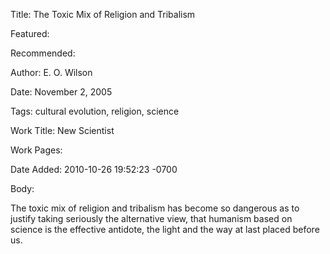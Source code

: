 Title: The Toxic Mix of Religion and Tribalism

Featured: 

Recommended: 

Author: E. O. Wilson

Date: November 2, 2005

Tags: cultural evolution, religion, science

Work Title: New Scientist

Work Pages:  

Date Added: 2010-10-26 19:52:23 -0700

Body:

The toxic mix of religion and tribalism has become so dangerous as to justify taking seriously the alternative view, that humanism based on science is the effective antidote, the light and the way at last placed before us. 


